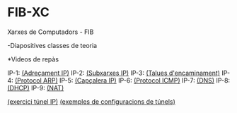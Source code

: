 # FIB-XC
Xarxes de Computadors - FIB

-Diapositives classes de teoria


*Videos de repàs

IP-1: [(Adreçament IP)](https://youtu.be/lw8tITa5Cd8)
IP-2: [(Subxarxes IP)](https://youtu.be/lgHit1Io54Y)
IP-3: [(Talues d'encaminament)](https://youtu.be/TiLpbNlYz3o)
IP-4: [(Protocol ARP)](https://youtu.be/a8osS-fVkqI)
IP-5: [(Capçalera IP)](https://youtu.be/wWd2skddCuY)
IP-6: [(Protocol ICMP)](https://youtu.be/fnlAeTgdxBM)
IP-7: [(DNS)](https://youtu.be/FPl72YMMf1w)
IP-8: [(DHCP)](https://youtu.be/5JbE1eWcg7c)
IP-9: [(NAT)](https://youtu.be/-nXRVIb1u5s)

[(exercici túnel IP)](https://youtu.be/o3EfTDl6tZ8)
[(exemples de configuracions de túnels)](https://youtu.be/yezeP685WtQ)
